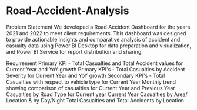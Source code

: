 # Road-Accident-Analysis
Problem Statement
We developed a Road Accident Dashboard for the years 2021 and 2022 to meet client requirements. This dashboard was designed to provide actionable insights and comparative analysis of accident and casualty data using Power BI Desktop for data preparation and visualization, and Power BI Service for report distribution and sharing.

Requirement
Primary KPI - Total Casualties and Total Accident values for Current Year and YoY growth 
Primary KPI's - Total Casualties by Accident Severity for Current Year and YoY growth
Secondary KPI's - Total Casualties with respect to vehicle type for Current Year 
Monthly trend showing comparison of casualties for Current Year and Previous Year 
Casualties by Road Type for Current year 
Current Year Casualties by Area/ Location & by Day/Night 
Total Casualties and Total Accidents by Location
